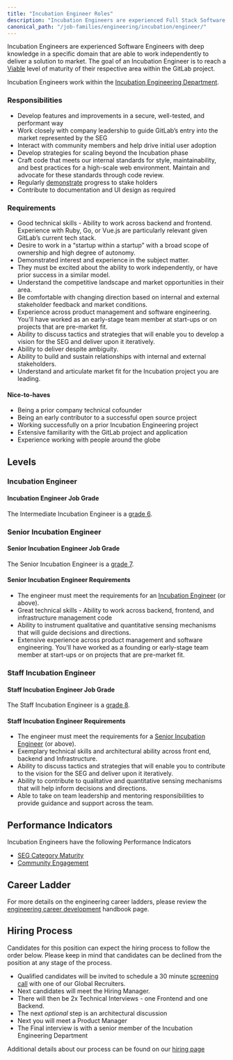 ```yaml
---
title: "Incubation Engineer Roles"
description: "Incubation Engineers are experienced Full Stack Software Engineers with deep knowledge in a specific domain that are able to work independently to deliver a solution to market."
canonical_path: "/job-families/engineering/incubation/engineer/"
---
```


Incubation Engineers are experienced Software Engineers with deep knowledge in a specific domain that are able to work independently to deliver a solution to market.  The goal of an Incubation Engineer is to reach a [Viable](/direction/maturity/#legend) level of maturity of their respective area within the GitLab project.

Incubation Engineers work within the [Incubation Engineering Department](https://about.gitlab.com/handbook/engineering/incubation/).

### Responsibilities

- Develop features and improvements in a secure, well-tested, and performant way
- Work closely with company leadership to guide GitLab’s entry into the market represented by the SEG
- Interact with community members and help drive initial user adoption
- Develop strategies for scaling beyond the Incubation phase
- Craft code that meets our internal standards for style, maintainability, and best practices for a high-scale web environment. Maintain and advocate for these standards through code review.
- Regularly [demonstrate](https://about.gitlab.com/handbook/engineering/#engineering-demo-process) progress to stake holders
- Contribute to documentation and UI design as required

### Requirements

- Good technical skills - Ability to work across backend and frontend.  Experience with Ruby, Go, or Vue.js are particularly relevant given GitLab’s current tech stack.
- Desire to work in a “startup within a startup” with a broad scope of ownership and high degree of autonomy.
- Demonstrated interest and experience in the subject matter.
- They must be excited about the ability to work independently, or have prior success in a similar model.
- Understand the competitive landscape and market opportunities in their area.
- Be comfortable with changing direction based on internal and external stakeholder feedback and market conditions.
- Experience across product management and software engineering. You'll have worked as an early-stage team member at start-ups or on projects that are pre-market fit.
- Ability to discuss tactics and strategies that will enable you to develop a vision for the SEG and deliver upon it iteratively.
- Ability to deliver despite ambiguity.
- Ability to build and sustain relationships with internal and external stakeholders.
- Understand and articulate market fit for the Incubation project you are leading.

#### Nice-to-haves

- Being a prior company technical cofounder
- Being an early contributor to a successful open source project
- Working successfully on a prior Incubation Engineering project
- Extensive familiarity with the GitLab project and application
- Experience working with people around the globe

## Levels

### Incubation Engineer

#### Incubation Engineer Job Grade

The Intermediate Incubation Engineer is a [grade 6](https://about.gitlab.com/handbook/total-rewards/compensation/compensation-calculator/#gitlab-job-grades).

### Senior Incubation Engineer

#### Senior Incubation Engineer Job Grade

The Senior Incubation Engineer is a [grade 7](https://about.gitlab.com/handbook/total-rewards/compensation/compensation-calculator/#gitlab-job-grades).

#### Senior Incubation Engineer Requirements

- The engineer must meet the requirements for an [Incubation Engineer](#incubation-engineer) (or above).
- Great technical skills - Ability to work across backend, frontend, and infrastructure management code
- Ability to instrument qualitative and quantitative sensing mechanisms that will guide decisions and directions.
- Extensive experience across product management and software engineering. You'll have worked as a founding or early-stage team member at start-ups or on projects that are pre-market fit.

### Staff Incubation Engineer

#### Staff Incubation Engineer Job Grade

The Staff Incubation Engineer is a [grade 8](https://about.gitlab.com/handbook/total-rewards/compensation/compensation-calculator/#gitlab-job-grades).

#### Staff Incubation Engineer Requirements

- The engineer must meet the requirements for a [Senior Incubation Engineer](#senior-incubation-engineer) (or above).
- Exemplary technical skills and architectural ability across front end, backend and Infrastructure.
- Ability to discuss tactics and strategies that will enable you to contribute to the vision for the SEG and deliver upon it iteratively.
- Ability to contribute to qualitative and quantitative sensing mechanisms that will help inform decisions and directions.
- Able to take on team leadership and mentoring responsibilities to provide guidance and support across the team.

## Performance Indicators

Incubation Engineers have the following Performance Indicators

- [SEG Category Maturity](https://about.gitlab.com/handbook/engineering/incubation/performance-indicators/#seg-category-maturity)
- [Community Engagement](https://about.gitlab.com/handbook/engineering/incubation/performance-indicators/#community-engagement)

## Career Ladder

For more details on the engineering career ladders, please review the [engineering career development](https://about.gitlab.com/handbook/engineering/career-development/#roles) handbook page.

## Hiring Process

Candidates for this position can expect the hiring process to follow the order below. Please keep in mind that candidates can be declined from the position at any stage of the process.

- Qualified candidates will be invited to schedule a 30 minute [screening call](https://about.gitlab.com/handbook/hiring/interviewing/#screening-call) with one of our Global Recruiters.
- Next candidates will meet the Hiring Manager.
- There will then be 2x Technical Interviews - one Frontend and one Backend.
- The next _optional_ step is an architectural discussion
- Next you will meet a Product Manager
- The Final interview is with a senior member of the Incubation Engineering Department

Additional details about our process can be found on our [hiring page](https://about.gitlab.com/handbook/hiring)
